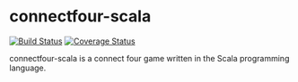 connectfour-scala
======
[![Build Status](https://travis-ci.org/ahiemann/connectfour-scala.svg?branch=main)](https://travis-ci.org/ahiemann/connectfour-scala) [![Coverage Status](https://coveralls.io/repos/github/ahiemann/connectfour-scala/badge.svg?branch=feature/cicd-setup)](https://coveralls.io/github/ahiemann/connectfour-scala?branch=feature/cicd-setup)

connectfour-scala is a connect four game written in the Scala programming language.
